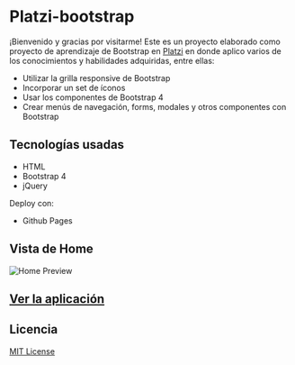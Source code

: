 # Platzi-bootstrap

¡Bienvenido y gracias por visitarme! Este es un proyecto elaborado como proyecto de aprendizaje de Bootstrap en [Platzi](https://platzi.com/cursos/bootstrap/) en donde aplico varios de los conocimientos y habilidades adquiridas, entre ellas:

- Utilizar la grilla responsive de Bootstrap
- Incorporar un set de íconos
- Usar los componentes de Bootstrap 4
- Crear menús de navegación, forms, modales y otros componentes con Bootstrap

## Tecnologías usadas

- HTML
- Bootstrap 4
- jQuery

Deploy con:

- Github Pages

## Vista de Home

![Home Preview](./.readme-static/home.png)

## [Ver la aplicación](https://diegoalesco95.github.io/Platzi-bootstrap/)

## Licencia

[MIT License](LICENSE)
